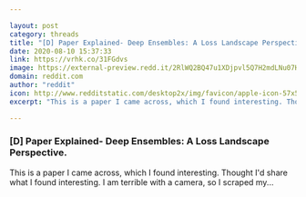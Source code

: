 ```yaml
---

layout: post
category: threads
title: "[D] Paper Explained- Deep Ensembles: A Loss Landscape Perspective."
date: 2020-08-10 15:37:33
link: https://vrhk.co/31FGdvs
image: https://external-preview.redd.it/2RlWQ2BQ47u1XDjpvl5Q7H2mdLNu07HLxvVS8Fyh0Ps.jpg?width=345&height=180.628272251&auto=webp&crop=345:180.628272251,smart&s=fa7f586999748bb72149e8f82171e241bdad66e3
domain: reddit.com
author: "reddit"
icon: http://www.redditstatic.com/desktop2x/img/favicon/apple-icon-57x57.png
excerpt: "This is a paper I came across, which I found interesting. Thought I'd share what I found interesting. I am terrible with a camera, so I scraped my..."

---
```


### [D] Paper Explained- Deep Ensembles: A Loss Landscape Perspective.

This is a paper I came across, which I found interesting. Thought I'd share what I found interesting. I am terrible with a camera, so I scraped my...